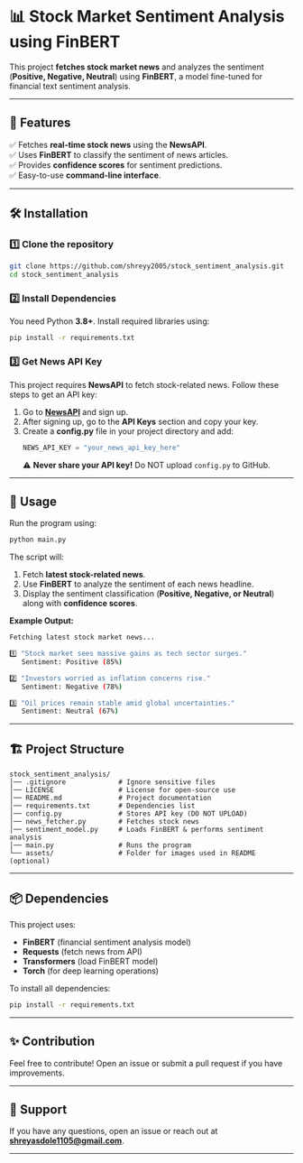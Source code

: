 # 📊 Stock Market Sentiment Analysis using FinBERT  

This project **fetches stock market news** and analyzes the sentiment (**Positive, Negative, Neutral**) using **FinBERT**, a model fine-tuned for financial text sentiment analysis.  

---

## 🚀 Features  
✅ Fetches **real-time stock news** using the **NewsAPI**.  
✅ Uses **FinBERT** to classify the sentiment of news articles.  
✅ Provides **confidence scores** for sentiment predictions.  
✅ Easy-to-use **command-line interface**.  

---

## 🛠️ Installation  

### **1️⃣ Clone the repository**  
```sh
git clone https://github.com/shreyy2005/stock_sentiment_analysis.git
cd stock_sentiment_analysis
```

### **2️⃣ Install Dependencies**  
You need Python **3.8+**. Install required libraries using:  
```sh
pip install -r requirements.txt
```

### **3️⃣ Get News API Key**  
This project requires **NewsAPI** to fetch stock-related news. Follow these steps to get an API key:  

1. Go to **[NewsAPI](https://newsapi.org/register)** and sign up.  
2. After signing up, go to the **API Keys** section and copy your key.  
3. Create a **config.py** file in your project directory and add:  
   ```python
   NEWS_API_KEY = "your_news_api_key_here"
   ```
   ⚠️ **Never share your API key!** Do NOT upload `config.py` to GitHub.

---

## 📜 Usage  

Run the program using:  
```sh
python main.py
```

The script will:  
1. Fetch **latest stock-related news**.  
2. Use **FinBERT** to analyze the sentiment of each news headline.  
3. Display the sentiment classification (**Positive, Negative, or Neutral**) along with **confidence scores**.  

**Example Output:**  
```sh
Fetching latest stock market news...

1️⃣ "Stock market sees massive gains as tech sector surges."
   Sentiment: Positive (85%)  

2️⃣ "Investors worried as inflation concerns rise."
   Sentiment: Negative (78%)  

3️⃣ "Oil prices remain stable amid global uncertainties."
   Sentiment: Neutral (67%)  
```

---

## 🏗️ Project Structure  

```
stock_sentiment_analysis/
│── .gitignore             # Ignore sensitive files  
│── LICENSE                # License for open-source use  
│── README.md              # Project documentation  
│── requirements.txt       # Dependencies list  
│── config.py              # Stores API key (DO NOT UPLOAD)  
│── news_fetcher.py        # Fetches stock news  
│── sentiment_model.py     # Loads FinBERT & performs sentiment analysis  
│── main.py                # Runs the program  
└── assets/                # Folder for images used in README (optional)  
```

---

## 📦 Dependencies  
This project uses:  
- **FinBERT** (financial sentiment analysis model)  
- **Requests** (fetch news from API)  
- **Transformers** (load FinBERT model)  
- **Torch** (for deep learning operations)  

To install all dependencies:  
```sh
pip install -r requirements.txt
```


---

## ✨ Contribution  
Feel free to contribute! Open an issue or submit a pull request if you have improvements.

---

## 📢 Support  
If you have any questions, open an issue or reach out at **shreyasdole1105@gmail.com**.

---
